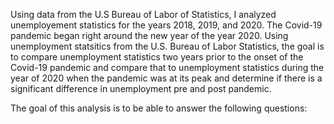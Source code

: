 Using data from the U.S Bureau of Labor of Statistics, I analyzed unemployement statistics for the years 2018, 2019, and 2020.
The Covid-19 pandemic began right around the new year of the year 2020. Using unemployment statsitics from the U.S. Bureau of Labor Statistics, the goal is to compare unemployment statistics two years prior to the onset of the Covid-19 pandemic and compare that to unemployment statistics during the year of 2020 when the pandemic was at its peak and determine if there is a significant difference in unemployment pre and post pandemic.

The goal of this analysis is to be able to answer the following questions:
